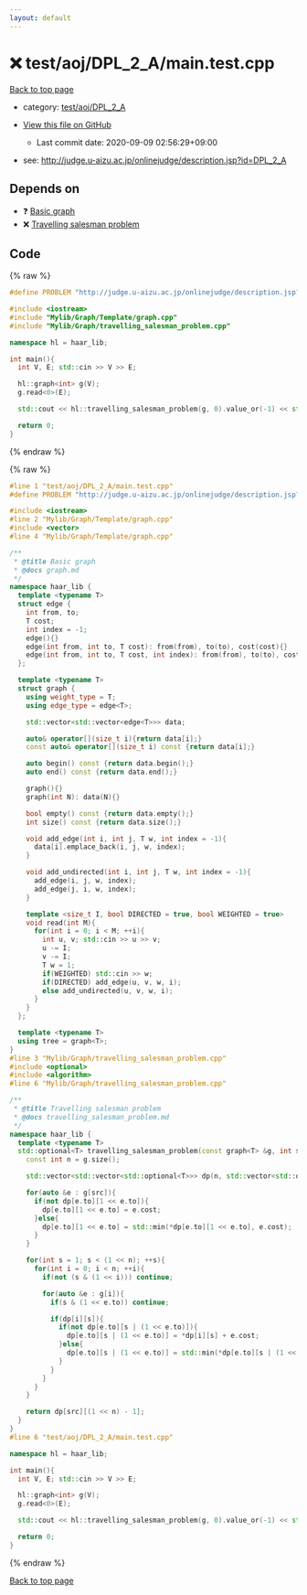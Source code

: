```yaml
---
layout: default
---
```


<!-- mathjax config similar to math.stackexchange -->
<script type="text/javascript" async
  src="https://cdnjs.cloudflare.com/ajax/libs/mathjax/2.7.5/MathJax.js?config=TeX-MML-AM_CHTML">
</script>
<script type="text/x-mathjax-config">
  MathJax.Hub.Config({
    TeX: { equationNumbers: { autoNumber: "AMS" }},
    tex2jax: {
      inlineMath: [ ['$','$'] ],
      processEscapes: true
    },
    "HTML-CSS": { matchFontHeight: false },
    displayAlign: "left",
    displayIndent: "2em"
  });
</script>

<script type="text/javascript" src="https://cdnjs.cloudflare.com/ajax/libs/jquery/3.4.1/jquery.min.js"></script>
<script src="https://cdn.jsdelivr.net/npm/jquery-balloon-js@1.1.2/jquery.balloon.min.js" integrity="sha256-ZEYs9VrgAeNuPvs15E39OsyOJaIkXEEt10fzxJ20+2I=" crossorigin="anonymous"></script>
<script type="text/javascript" src="../../../../assets/js/copy-button.js"></script>
<link rel="stylesheet" href="../../../../assets/css/copy-button.css" />


# :x: test/aoj/DPL_2_A/main.test.cpp

<a href="../../../../index.html">Back to top page</a>

* category: <a href="../../../../index.html#ae5415aafc03e8f08c8f632e7ef1d421">test/aoj/DPL_2_A</a>
* <a href="{{ site.github.repository_url }}/blob/master/test/aoj/DPL_2_A/main.test.cpp">View this file on GitHub</a>
    - Last commit date: 2020-09-09 02:56:29+09:00


* see: <a href="http://judge.u-aizu.ac.jp/onlinejudge/description.jsp?id=DPL_2_A">http://judge.u-aizu.ac.jp/onlinejudge/description.jsp?id=DPL_2_A</a>


## Depends on

* :question: <a href="../../../../library/Mylib/Graph/Template/graph.cpp.html">Basic graph</a>
* :x: <a href="../../../../library/Mylib/Graph/travelling_salesman_problem.cpp.html">Travelling salesman problem</a>


## Code

<a id="unbundled"></a>
{% raw %}
```cpp
#define PROBLEM "http://judge.u-aizu.ac.jp/onlinejudge/description.jsp?id=DPL_2_A"

#include <iostream>
#include "Mylib/Graph/Template/graph.cpp"
#include "Mylib/Graph/travelling_salesman_problem.cpp"

namespace hl = haar_lib;

int main(){
  int V, E; std::cin >> V >> E;

  hl::graph<int> g(V);
  g.read<0>(E);

  std::cout << hl::travelling_salesman_problem(g, 0).value_or(-1) << std::endl;

  return 0;
}

```
{% endraw %}

<a id="bundled"></a>
{% raw %}
```cpp
#line 1 "test/aoj/DPL_2_A/main.test.cpp"
#define PROBLEM "http://judge.u-aizu.ac.jp/onlinejudge/description.jsp?id=DPL_2_A"

#include <iostream>
#line 2 "Mylib/Graph/Template/graph.cpp"
#include <vector>
#line 4 "Mylib/Graph/Template/graph.cpp"

/**
 * @title Basic graph
 * @docs graph.md
 */
namespace haar_lib {
  template <typename T>
  struct edge {
    int from, to;
    T cost;
    int index = -1;
    edge(){}
    edge(int from, int to, T cost): from(from), to(to), cost(cost){}
    edge(int from, int to, T cost, int index): from(from), to(to), cost(cost), index(index){}
  };

  template <typename T>
  struct graph {
    using weight_type = T;
    using edge_type = edge<T>;

    std::vector<std::vector<edge<T>>> data;

    auto& operator[](size_t i){return data[i];}
    const auto& operator[](size_t i) const {return data[i];}

    auto begin() const {return data.begin();}
    auto end() const {return data.end();}

    graph(){}
    graph(int N): data(N){}

    bool empty() const {return data.empty();}
    int size() const {return data.size();}

    void add_edge(int i, int j, T w, int index = -1){
      data[i].emplace_back(i, j, w, index);
    }

    void add_undirected(int i, int j, T w, int index = -1){
      add_edge(i, j, w, index);
      add_edge(j, i, w, index);
    }

    template <size_t I, bool DIRECTED = true, bool WEIGHTED = true>
    void read(int M){
      for(int i = 0; i < M; ++i){
        int u, v; std::cin >> u >> v;
        u -= I;
        v -= I;
        T w = 1;
        if(WEIGHTED) std::cin >> w;
        if(DIRECTED) add_edge(u, v, w, i);
        else add_undirected(u, v, w, i);
      }
    }
  };

  template <typename T>
  using tree = graph<T>;
}
#line 3 "Mylib/Graph/travelling_salesman_problem.cpp"
#include <optional>
#include <algorithm>
#line 6 "Mylib/Graph/travelling_salesman_problem.cpp"

/**
 * @title Travelling salesman problem
 * @docs travelling_salesman_problem.md
 */
namespace haar_lib {
  template <typename T>
  std::optional<T> travelling_salesman_problem(const graph<T> &g, int src){
    const int n = g.size();

    std::vector<std::vector<std::optional<T>>> dp(n, std::vector<std::optional<T>>(1 << n));

    for(auto &e : g[src]){
      if(not dp[e.to][1 << e.to]){
        dp[e.to][1 << e.to] = e.cost;
      }else{
        dp[e.to][1 << e.to] = std::min(*dp[e.to][1 << e.to], e.cost);
      }
    }

    for(int s = 1; s < (1 << n); ++s){
      for(int i = 0; i < n; ++i){
        if(not (s & (1 << i))) continue;

        for(auto &e : g[i]){
          if(s & (1 << e.to)) continue;

          if(dp[i][s]){
            if(not dp[e.to][s | (1 << e.to)]){
              dp[e.to][s | (1 << e.to)] = *dp[i][s] + e.cost;
            }else{
              dp[e.to][s | (1 << e.to)] = std::min(*dp[e.to][s | (1 << e.to)], *dp[i][s] + e.cost);
            }
          }
        }
      }
    }

    return dp[src][(1 << n) - 1];
  }
}
#line 6 "test/aoj/DPL_2_A/main.test.cpp"

namespace hl = haar_lib;

int main(){
  int V, E; std::cin >> V >> E;

  hl::graph<int> g(V);
  g.read<0>(E);

  std::cout << hl::travelling_salesman_problem(g, 0).value_or(-1) << std::endl;

  return 0;
}

```
{% endraw %}

<a href="../../../../index.html">Back to top page</a>

